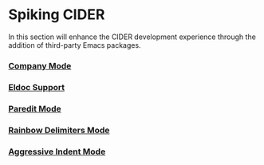 # Spiking CIDER

In this section will enhance the CIDER development experience through the addition of third-party Emacs packages.

### [Company Mode](Auto_Completion.md)
### [Eldoc Support](Eldoc.md)
### [Paredit Mode](Eldoc.md)
### [Rainbow Delimiters Mode](Rainbow_Delimiters.md)
### [Aggressive Indent Mode](Indentation.md)



